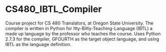 CS480_IBTL_Compiler
===================

Course project for CS 480 Translators, at Oregon State University. The compiler is written in Python for Itty-Bitty-Teaching-Language (IBTL) a made up language by the professor who teaches the course. Uses Python 2.7.3 for the compiler, GFOURTH as the target object language, and using IBTL as the language definition. 
